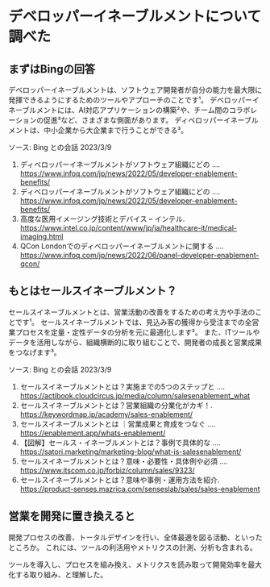 # デベロッパーイネーブルメントについて調べた

## まずはBingの回答

デベロッパーイネーブルメントは、ソフトウェア開発者が自分の能力を最大限に発揮できるようにするためのツールやアプローチのことです¹。
デベロッパーイネーブルメントには、AI対応アプリケーションの構築²や、チーム間のコラボレーションの促進³など、さまざまな側面があります。
ディベロッパーイネーブルメントは、中小企業から大企業まで行うことができる³。

ソース: Bing との会話 2023/3/9
1. ディベロッパーイネーブルメントがソフトウェア組織にどの .... https://www.infoq.com/jp/news/2022/05/developer-enablement-benefits/ 
2. ディベロッパーイネーブルメントがソフトウェア組織にどの .... https://www.infoq.com/jp/news/2022/05/developer-enablement-benefits/ 
3. 高度な医用イメージング技術とデバイス – インテル. https://www.intel.co.jp/content/www/jp/ja/healthcare-it/medical-imaging.html 
4. QCon Londonでのディベロッパーイネーブルメントに関する .... https://www.infoq.com/jp/news/2022/06/panel-developer-enablement-qcon/ 

## もとはセールスイネーブルメント？

セールスイネーブルメントとは、営業活動の改善をするための考え方や手法のことです¹。
セールスイネーブルメントでは、見込み客の獲得から受注までの全営業プロセスを定量・定性データの分析を元に最適化します²。
また、ITツールやデータを活用しながら、組織横断的に取り組むことで、開発者の成長と営業成果をつなげます³。

ソース: Bing との会話 2023/3/9
1. セールスイネーブルメントとは？実施までの5つのステップと .... https://actibook.cloudcircus.jp/media/column/salesenablement_what 
2. セールスイネーブルメントとは？営業組織の分業化がカギ！. https://keywordmap.jp/academy/sales-enablement/ 
3. セールスイネーブルメントとは ｜営業成果と育成をつなぐ .... https://enablement.app/whats-enablement/ 
4. 【図解】セールス・イネーブルメントとは？事例で具体的な .... https://satori.marketing/marketing-blog/what-is-salesenablement/ 
5. セールスイネーブルメントとは？意味・必要性・具体例や必須 .... https://www.itscom.co.jp/forbiz/column/sales/9323/ 
6. セールスイネーブルメントとは？意味や事例・運用方法を紹介. https://product-senses.mazrica.com/senseslab/sales/sales-enablement 

## 営業を開発に置き換えると

開発プロセスの改善、トータルデザインを行い、全体最適を図る活動、といったところか。
これには、ツールの利活用やメトリクスの計測、分析も含まれる。

ツールを導入し、プロセスを組み換え、メトリクスを読み取って開発効率を最大化する取り組み、と理解した。


